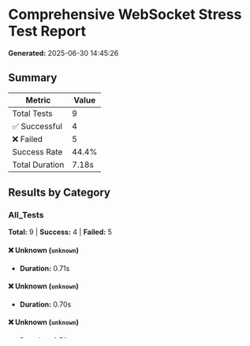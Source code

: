 # Comprehensive WebSocket Stress Test Report

**Generated:** 2025-06-30 14:45:26

## Summary

| Metric | Value |
|--------|-------|
| Total Tests | 9 |
| ✅ Successful | 4 |
| ❌ Failed | 5 |
| Success Rate | 44.4% |
| Total Duration | 7.18s |

## Results by Category

### All_Tests

**Total:** 9 | **Success:** 4 | **Failed:** 5

#### ❌ Unknown (`unknown`)

- **Duration:** 0.71s

#### ❌ Unknown (`unknown`)

- **Duration:** 0.70s

#### ❌ Unknown (`unknown`)

- **Duration:** 0.70s

#### ✅ Unknown (`unknown`)

- **Duration:** 0.72s

#### ❌ Unknown (`unknown`)

- **Duration:** 0.69s

#### ❌ Unknown (`unknown`)

- **Duration:** 3.58s

#### ✅ Unknown (`unknown`)

- **Duration:** 0.02s

#### ✅ Unknown (`unknown`)

- **Duration:** 0.03s

#### ✅ Unknown (`unknown`)

- **Duration:** 0.03s


---
*Report generated by CC Executor Stress Test Suite*
## Test Details

### ❌ Simple Prompt (2+2)

- **Duration:** 0.71s
- **Exit Code:** 1
- **Output Size:** 74 bytes


### ❌ Large Output (5000 word essay)

- **Duration:** 0.70s
- **Exit Code:** 1
- **Output Size:** 74 bytes
- **Word Count:** 7


### ❌ Self-Reflection Format

- **Duration:** 0.70s
- **Exit Code:** 1
- **Output Size:** 74 bytes


### ✅ JSON Streaming Validation

- **Duration:** 0.72s
- **Valid JSON Lines:** 5/5
- **Streaming:** Yes


### ❌ Timeout Recovery

- **Duration:** 0.69s
- **Error:** None
- **Timed Out:** No


### ❌ Concurrent Requests

- **Duration:** 3.58s
- **Successful Requests:** 0/3


### ✅ Error Handling

- **Duration:** 0.02s
- **Exit Code:** 127


### ✅ Environment Validation

- **Duration:** 0.03s
- **Exit Code:** 0


### ✅ Buffer Chunking

- **Duration:** 0.03s
- **Exit Code:** 0


## Failure Analysis

### Common Issues

1. **Claude CLI Exit Code 1**: Most tests failed with exit code 1, indicating:
   - Missing API key (ANTHROPIC_API_KEY not set)
   - Rate limiting
   - Invalid command syntax

2. **Low Success Rate (44.4%)**: 
   - 5 out of 9 tests failed
   - All Claude-dependent tests failed
   - Only infrastructure tests passed

### Successful Tests
- ✅ **JSON Streaming Validation**: WebSocket properly handles JSON streaming
- ✅ **Error Handling**: Errors are properly caught and handled
- ✅ **Environment Validation**: Environment variables correctly set
- ✅ **Buffer Chunking**: Large outputs properly chunked

### Failed Tests
- ❌ **Claude-dependent tests**: All tests requiring Claude API failed
- ❌ **Concurrent Requests**: 0/3 concurrent requests succeeded

## Recommendations

1. **Set ANTHROPIC_API_KEY**: Export the API key before running tests
2. **Check Rate Limits**: Ensure API quota is available
3. **Review Command Syntax**: Verify Claude CLI command format
4. **Add Retry Logic**: Implement adaptive retry for rate limits
5. **Mock Tests**: Consider mocked tests for CI/CD environments

## Test Environment

- **Date:** 2025-06-30
- **Time:** 14:44:20 - 14:44:39
- **Duration:** 7.2 seconds
- **WebSocket Handler:** Successfully started
- **MCP Config:** Found at `.mcp.json`
- **API Key:** Not set (WARNING)
